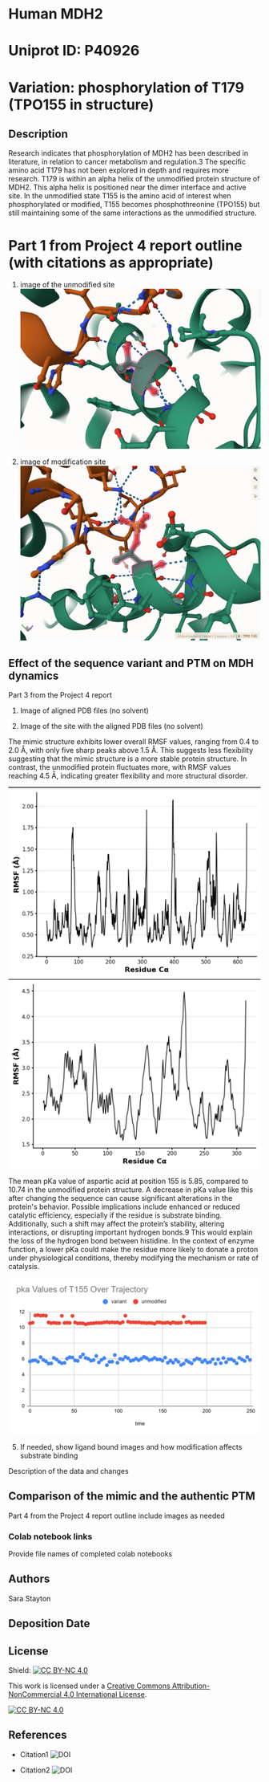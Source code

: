 # Human MDH2

# Uniprot ID: P40926

# Variation: phosphorylation of T179 (TPO155 in structure)

## Description

Research indicates that phosphorylation of MDH2 has been described in literature, in relation to cancer metabolism and regulation.3 The specific amino acid T179 has not been explored in depth and requires more research. T179 is within an alpha helix of the unmodified protein structure of MDH2. This alpha helix is positioned near the dimer interface and active site. In the unmodified state T155 is the amino acid of interest when phosphorylated or modified, T155 becomes phosphothreonine (TPO155) but still maintaining some of the same interactions as the unmodified structure.

# Part 1 from Project 4 report outline (with citations as appropriate)

1.  image of the unmodified site ![Unmodified structure](images/unmodified.png)

2.  image of modification site ![Modified structure](images/modified.png)

## Effect of the sequence variant and PTM on MDH dynamics

Part 3 from the Project 4 report

1.  Image of aligned PDB files (no solvent)

2.  Image of the site with the aligned PDB files (no solvent)

The mimic structure exhibits lower overall RMSF values, ranging from 0.4 to 2.0 Å, with only five sharp peaks above 1.5 Å. This suggests less flexibility suggesting that the mimic structure is a more stable protein structure. In contrast, the unmodified protein fluctuates more, with RMSF values reaching 4.5 Å, indicating greater flexibility and more structural disorder.

![alt text](images/RMSF_mimic.png) ![alt text](images/RMSF_unmodified.png)

The mean pKa value of aspartic acid at position 155 is 5.85, compared to 10.74 in the unmodified protein structure. A decrease in pKa value like this after changing the sequence can cause significant alterations in the protein's behavior. Possible implications include enhanced or reduced catalytic efficiency, especially if the residue is substrate binding. Additionally, such a shift may affect the protein’s stability, altering interactions, or disrupting important hydrogen bonds.9 This would explain the loss of the hydrogen bond between histidine. In the context of enzyme function, a lower pKa could make the residue more likely to donate a proton under physiological conditions, thereby modifying the mechanism or rate of catalysis.

![alt text](images/pkavalue.png)

5.  If needed, show ligand bound images and how modification affects substrate binding

Description of the data and changes

## Comparison of the mimic and the authentic PTM

Part 4 from the Project 4 report outline include images as needed

### Colab notebook links

Provide file names of completed colab notebooks

## Authors

Sara Stayton

## Deposition Date

## License

Shield: [![CC BY-NC 4.0](https://img.shields.io/badge/License-CC%20BY--NC%204.0-lightgrey.svg)](https://creativecommons.org/licenses/by-nc/4.0/)

This work is licensed under a [Creative Commons Attribution-NonCommercial 4.0 International License](https://creativecommons.org/licenses/by-nc/4.0/).

[![CC BY-NC 4.0](https://licensebuttons.net/l/by-nc/4.0/88x31.png)](https://creativecommons.org/licenses/by-nc/4.0/)

## References

-   Citation1 ![DOI](DOI%20link)

-   Citation2 ![DOI](DOI%20link)
